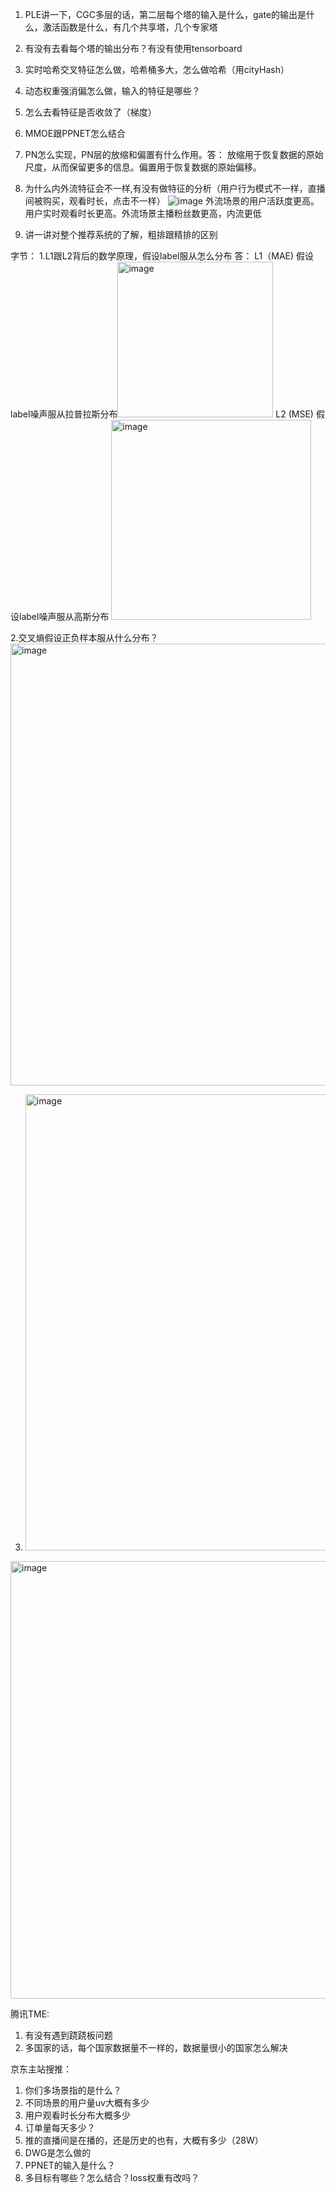 1. PLE讲一下，CGC多层的话，第二层每个塔的输入是什么，gate的输出是什么，激活函数是什么，有几个共享塔，几个专家塔
2. 有没有去看每个塔的输出分布？有没有使用tensorboard
3. 实时哈希交叉特征怎么做，哈希桶多大，怎么做哈希（用cityHash）
4. 动态权重强消偏怎么做，输入的特征是哪些？
5. 怎么去看特征是否收敛了（梯度）
6. MMOE跟PPNET怎么结合
7. PN怎么实现，PN层的放缩和偏置有什么作用。答： 放缩用于恢复数据的原始尺度，从而保留更多的信息。偏置用于恢复数据的原始偏移。
8. 为什么内外流特征会不一样,有没有做特征的分析（用户行为模式不一样，直播间被购买，观看时长，点击不一样）
![image](https://github.com/user-attachments/assets/ba977b2e-16a8-4ace-bebb-d36147cc6c00)
外流场景的用户活跃度更高。用户实时观看时长更高。外流场景主播粉丝数更高，内流更低


9. 讲一讲对整个推荐系统的了解，粗排跟精排的区别



字节：
1.L1跟L2背后的数学原理，假设label服从怎么分布
答： L1（MAE) 假设label噪声服从拉普拉斯分布<img width="249" alt="image" src="https://github.com/user-attachments/assets/8455fb6f-4a6a-4c9f-a400-c5e5ed4d1e34" />
    L2 (MSE) 假设label噪声服从高斯分布 <img width="320" alt="image" src="https://github.com/user-attachments/assets/b05f263a-891f-4cdf-93af-84da902d0bd8" />


2.交叉熵假设正负样本服从什么分布？
<img width="707" alt="image" src="https://github.com/user-attachments/assets/ed6769a2-66c3-49d0-8c31-cd6a5452f828" />

3. <img width="730" alt="image" src="https://github.com/user-attachments/assets/ed89f826-7574-48e0-a271-a0828d8d1dd1" />
<img width="700" alt="image" src="https://github.com/user-attachments/assets/28068f6f-ede9-44ed-a4b9-4cf5955138d0" />


腾讯TME:
1. 有没有遇到跷跷板问题
2. 多国家的话，每个国家数据量不一样的，数据量很小的国家怎么解决

京东主站搜推：
1. 你们多场景指的是什么？
2. 不同场景的用户量uv大概有多少
3. 用户观看时长分布大概多少
4. 订单量每天多少？
5. 推的直播间是在播的，还是历史的也有，大概有多少（28W）
6. DWG是怎么做的
7. PPNET的输入是什么？
8. 多目标有哪些？怎么结合？loss权重有改吗？
